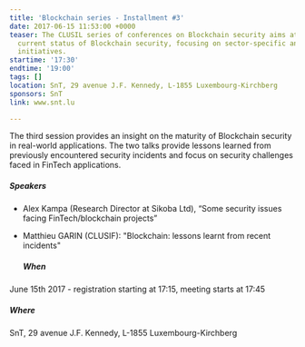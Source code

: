 ```yaml
---
title: 'Blockchain series - Installment #3'
date: 2017-06-15 11:53:00 +0000
teaser: The CLUSIL series of conferences on Blockchain security aims at surveying
  current status of Blockchain security, focusing on sector-specific and national
  initiatives.
startime: '17:30'
endtime: '19:00'
tags: []
location: SnT, 29 avenue J.F. Kennedy, L-1855 Luxembourg-Kirchberg
sponsors: SnT
link: www.snt.lu

---
```

The third session provides an insight on the maturity of Blockchain security in real-world applications. The two talks provide lessons learned from previously encountered security incidents and focus on security challenges faced in FinTech applications.

##### Speakers

* Alex Kampa (Research Director at Sikoba Ltd), “Some security issues facing FinTech/blockchain projects”
* Matthieu GARIN (CLUSIF): "Blockchain: lessons learnt from recent incidents"

  ##### When

June 15th 2017 - registration starting at 17:15, meeting starts at 17:45

##### Where

SnT, 29 avenue J.F. Kennedy, L-1855 Luxembourg-Kirchberg